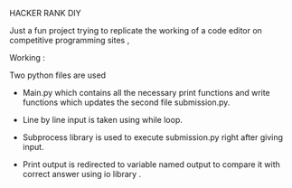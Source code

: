 HACKER RANK DIY

Just a fun project trying to replicate the working of a code editor on
competitive programming sites ,

Working :

Two python files are used

-   Main.py which contains all the necessary print functions and write
    functions which updates the second file submission.py.

-   Line by line input is taken using while loop.

-   Subprocess library is used to execute submission.py right after
    giving input.

-   Print output is redirected to variable named output to compare it
    with correct answer using io library .

